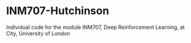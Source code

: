 # INM707-Hutchinson
Individual code for the module INM707, Deep Reinforcement Learning, at City, University of London
